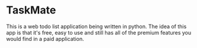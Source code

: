 # TaskMate

This is a web todo list application being written in python.
The idea of this app is that it's free, easy to use and still has all
of the premium features you would find in a paid application.
